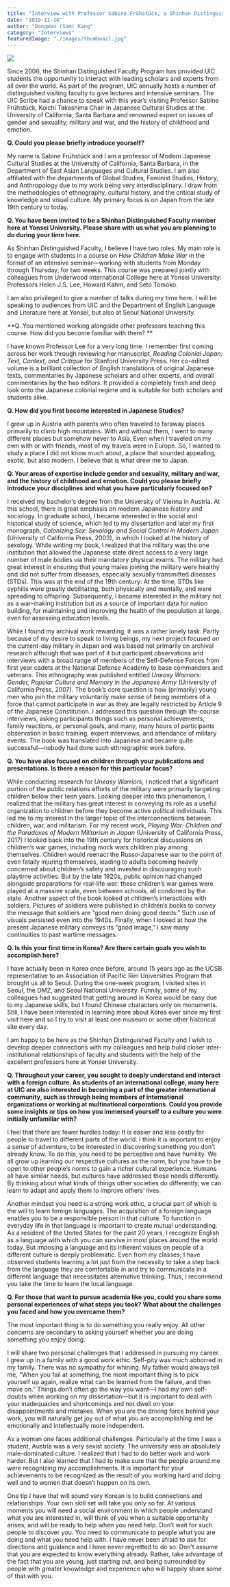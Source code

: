 ```yaml
---
title: "Interview with Professor Sabine Frühstück, a Shinhan Distinguished Faculty Member"
date: "2019-11-14"
author: "Dongwoo (Sam) Kang"
category: "Interviews"
featuredImage: "./images/thumbnail.jpg"
---
```


![](/images/thumbnail.jpg)

Since 2006, the Shinhan Distinguished Faculty Program has provided UIC students the opportunity to interact with leading scholars and experts from all over the world. As part of the program, UIC annually hosts a number of distinguished visiting faculty to give lectures and intensive seminars. The UIC Scribe had a chance to speak with this year’s visiting Professor Sabine Frühstück, Koichi Takashima Chair in Japanese Cultural Studies at the University of California, Santa Barbara and renowned expert on issues of gender and sexuality, military and war, and the history of childhood and emotion. 

**Q. Could you please briefly introduce yourself?**

My name is Sabine Frühstück and I am a professor of Modern Japanese Cultural Studies at the University of California, Santa Barbara, in the Department of East Asian Languages and Cultural Studies. I am also affiliated with the departments of Global Studies, Feminist Studies, History, and Anthropology due to my work being very interdisciplinary. I draw from the methodologies of ethnography, cultural history, and the critical study of knowledge and visual culture. My primary focus is on Japan from the late 19th century to today. 

**Q. You have been invited to be a Shinhan Distinguished Faculty member here at Yonsei University. Please share with us what you are planning to do during your time here.**

As Shinhan Distinguished Faculty, I believe I have two roles. My main role is to engage with students in a course on _How Children Make War_ in the format of an intensive seminar—working with students from Monday through Thursday, for two weeks. This course was prepared jointly with colleagues from Underwood International College here at Yonsei University: Professors Helen J.S. Lee, Howard Kahm, and Seto Tomoko. 

I am also privileged to give a number of talks during my time here. I will be speaking to audiences from UIC and the Department of English Language and Literature here at Yonsei, but also at Seoul National University.

**Q. You mentioned working alongside other professors teaching this course. How did you become familiar with them? **

I have known Professor Lee for a very long time. I remember first coming across her work through reviewing her manuscript, _Reading Colonial Japan: Text, Context, and Critique_ for Stanford University Press. Her co-edited volume is a brilliant collection of English translations of original Japanese texts, commentaries by Japanese scholars and other experts, and overall commentaries by the two editors. It provided a completely fresh and deep look onto the Japanese colonial regime and is suitable for both scholars and students alike. 

**Q. How did you first become interested in Japanese Studies?**

I grew up in Austria with parents who often traveled to faraway places primarily to climb high mountains. With and without them, I went to many different places but somehow never to Asia. Even when I traveled on my own with or with friends, most of my travels were in Europe. So, I wanted to study a place I did not know much about, a place that sounded appealing, exotic, but also modern. I believe that is what drew me to Japan. 

**Q. Your areas of expertise include gender and sexuality, military and war, and the history of childhood and emotion. Could you please briefly introduce your disciplines and what you have particularly focused on?**

I received my bachelor’s degree from the University of Vienna in Austria. At this school, there is great emphasis on modern Japanese history and sociology. In graduate school, I became interested in the social and historical study of science, which led to my dissertation and later my first monograph, _Colonizing Sex: Sexology and Social Control in Modern Japan_ (University of California Press, 2003), in which I looked at the history of sexology. While writing my book, I realized that the military was the one institution that allowed the Japanese state direct access to a very large number of male bodies via their mandatory physical exams. The military had great interest in ensuring that young males joining the military were healthy and did not suffer from diseases, especially sexually transmitted diseases (STDs). This was at the end of the 19th century: At the time, STDs like syphilis were greatly debilitating, both physically and mentally, and were spreading to offspring. Subsequently, I became interested in the military not as a war-making institution but as a source of important data for nation building, for maintaining and improving the health of the population at large, even for assessing education levels.

While I found my archival work rewarding, it was a rather lonely task. Partly because of my desire to speak to living beings, my next project focused on the current-day military in Japan and was based not primarily on archival research although that was part of it but participant observations and interviews with a broad range of members of the Self-Defense Forces from first year cadets at the National Defense Academy to base commanders and veterans. This ethnography was published entitled _Uneasy Warriors: Gender, Popular Culture and Memory in the Japanese Army_ (University of California Press, 2007). The book’s core question is how (primarily) young men who join the military voluntarily make sense of being members of a force that cannot participate in war as they are legally restricted by Article 9 of the Japanese Constitution. I addressed this question through life-course interviews, asking participants things such as personal achievements, family reactions, or personal goals, and many, many hours of participants observation in basic training, expert interviews, and attendance of military events. The book was translated into Japanese and became quite successful—nobody had done such ethnographic work before. 

**Q. You have also focused on children through your publications and presentations. Is there a reason for this particular focus?**

While conducting research for _Uneasy Warriors_, I noticed that a significant portion of the public relations efforts of the military were primarily targeting children below their teen years. Looking deeper into this phenomenon, I realized that the military has great interest in conveying its role as a useful organization to children before they become active political individuals. This led me to my interest in the larger topic of the interconnections between children, war, and militarism. For my recent work, _Playing War: Children and the Paradoxes of Modern Militarism in Japan_ (University of California Press, 2017) I looked back into the 19th century for historical discussions on children’s war games, including mock wars children play among themselves. Children would reenact the Russo-Japanese war to the point of even fatally injuring themselves, leading to adults becoming heavily concerned about children’s safety and invested in discouraging such playtime activities. But by the late 1920s, public opinion had changed alongside preparations for real-life war: these children’s war games were played at a massive scale, even between schools, all condoned by the state. Another aspect of the book looked at children’s interactions with soldiers. Pictures of soldiers were published in children’s books to convey the message that soldiers are “good men doing good deeds.” Such use of visuals persisted even into the 1940s. Finally, when I looked at how the present Japanese military conveys its “good image,” I saw many continuities to past wartime messages. 

**Q. Is this your first time in Korea? Are there certain goals you wish to accomplish here?**

I have actually been in Korea once before, around 15 years ago as the UCSB representative to an Association of Pacific Rim Universities Program that brought us all to Seoul. During the one-week program, I visited sites in Seoul, the DMZ, and Seoul National University. Funnily, some of my colleagues had suggested that getting around in Korea would be easy due to my Japanese skills, but I found Chinese characters only on monuments. Still, I have been interested in learning more about Korea ever since my first visit here and so I try to visit at least one museum or some other historical site every day.

I am happy to be here as the Shinhan Distinguished Faculty and I wish to develop deeper connections with my colleagues and help build closer inter-institutional relationships of faculty and students with the help of the excellent professors here at Yonsei University.

**Q. Throughout your career, you sought to deeply understand and interact with a foreign culture. As students of an international college, many here at UIC are also interested in becoming a part of the greater international community, such as through being members of international organizations or working at multinational corporations. Could you provide some insights or tips on how you immersed yourself to a culture you were initially unfamiliar with?**

I feel that there are fewer hurdles today: It is easier and less costly for people to travel to different parts of the world. I think it is important to enjoy a sense of adventure, to be interested in discovering something you don’t already know. To do this, you need to be perceptive and have humility. We all grow up learning our respective cultures as the norm, but you have to be open to other people’s norms to gain a richer cultural experience. Humans all have similar needs, but cultures have addressed these needs differently. By thinking about what kinds of things other societies do differently, we can learn to adapt and apply them to improve others’ lives. 

Another mindset you need is a strong work ethic, a crucial part of which is the will to learn foreign languages. The acquisition of a foreign language enables you to be a responsible person in that culture. To function in everyday life in that language is important to create mutual understanding. As a resident of the United States for the past 20 years, I recognize English as a language with which you can survive in most places around the world today. But imposing a language and its inherent values on people of a different culture is deeply problematic. Even from my classes, I have observed students learning a lot just from the necessity to take a step back from the language they are comfortable in and try to communicate in a different language that necessitates alternative thinking. Thus, I recommend you take the time to learn the local language.

**Q. For those that want to pursue academia like you, could you share some personal experiences of what steps you took? What about the challenges you faced and how you overcame them?**

The most important thing is to do something you really enjoy. All other concerns are secondary to asking yourself whether you are doing something you enjoy doing.

I will share two personal challenges that I addressed in pursuing my career. I grew up in a family with a good work ethic. Self-pity was much abhorred in my family. There was no sympathy for whining. My father would always tell me, “When you fail at something, the most important thing is to pick yourself up again, realize what can be learned from the failure, and then move on.” Things don’t often go the way you want—I had my own self-doubts when working on my dissertation—but it is important to deal with your inadequacies and shortcomings and not dwell on your disappointments and mistakes. When you are the driving force behind your work, you will naturally get joy out of what you are accomplishing and be emotionally and intellectually more independent.

As a woman one faces additional challenges. Particularly at the time I was a student, Austria was a very sexist society. The university was an absolutely male-dominated culture. I realized that I had to do better work and work harder. But I also learned that I had to make sure that the people around me were recognizing my accomplishments. It is important for your achievements to be recognized as the result of you working hard and doing well and to women that doesn’t happen on its own. 

One tip I have that will sound very Korean is to build connections and relationships. Your own skill set will take you only so far. At various moments you will need a social environment in which people understand what you are interested in, will think of you when a suitable opportunity arises, and will be ready to help when you need help. Don’t wait for such people to discover you. You need to communicate to people what you are doing and what you need help with. I have never been afraid to ask for directions and guidance and I have never regretted to do so. Don’t assume that you are expected to know everything already. Rather, take advantage of the fact that you are young, just starting out, and being surrounded by people with greater knowledge and experience who will happily share some of that with you.
